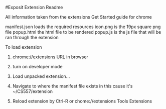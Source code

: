 #Exposit Extension Readme

All information taken from the extensions Get Started guide for chrome

manifest.json loads the required resources
icon.png is the 19px square png file
popup.html the html file to be rendered
popup.js is the js file that will be ran through the extension


To load extension

1) chrome://extensions URL in browser

2) turn on developer mode

3) Load unpacked extension...

4) Navigate to where the manifest file exists in this cause it's ~/CS557/extension

5) Reload extension by Ctrl-R or chome://extensions Tools Extensions
